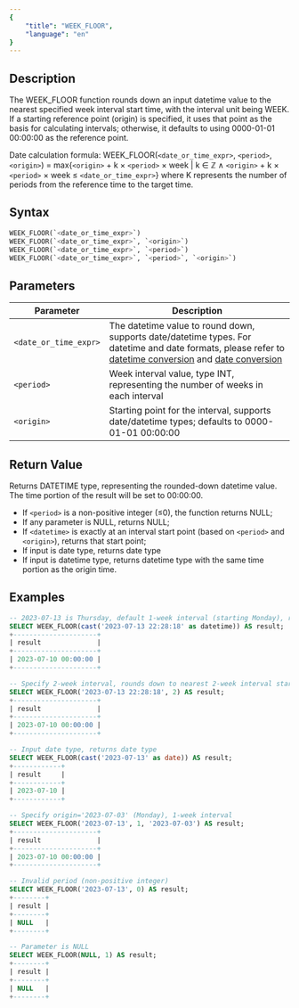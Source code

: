 ```yaml
---
{
    "title": "WEEK_FLOOR",
    "language": "en"
}
---
```


## Description

The WEEK_FLOOR function rounds down an input datetime value to the nearest specified week interval start time, with the interval unit being WEEK. If a starting reference point (origin) is specified, it uses that point as the basis for calculating intervals; otherwise, it defaults to using 0000-01-01 00:00:00 as the reference point.

Date calculation formula:
WEEK_FLOOR(`<date_or_time_expr>`, `<period>`, `<origin>`) = max{`<origin>` + k × `<period>` × week | k ∈ ℤ ∧ `<origin>` + k × `<period>` × week ≤ `<date_or_time_expr>`}
where K represents the number of periods from the reference time to the target time.

## Syntax

```sql
WEEK_FLOOR(`<date_or_time_expr>`)
WEEK_FLOOR(`<date_or_time_expr>`, `<origin>`)
WEEK_FLOOR(`<date_or_time_expr>`, `<period>`)
WEEK_FLOOR(`<date_or_time_expr>`, `<period>`, `<origin>`)
```

## Parameters

| Parameter | Description |
|-----------|-------------|
| `<date_or_time_expr>` | The datetime value to round down, supports date/datetime types. For datetime and date formats, please refer to [datetime conversion](../../../../../docs/sql-manual/basic-element/sql-data-types/conversion/datetime-conversion) and [date conversion](../../../../../docs/sql-manual/basic-element/sql-data-types/conversion/date-conversion)|
| `<period>` | Week interval value, type INT, representing the number of weeks in each interval |
| `<origin>` | Starting point for the interval, supports date/datetime types; defaults to 0000-01-01 00:00:00 |

## Return Value

Returns DATETIME type, representing the rounded-down datetime value. The time portion of the result will be set to 00:00:00.

- If `<period>` is a non-positive integer (≤0), the function returns NULL;
- If any parameter is NULL, returns NULL;
- If `<datetime>` is exactly at an interval start point (based on `<period>` and `<origin>`), returns that start point;
- If input is date type, returns date type
- If input is datetime type, returns datetime type with the same time portion as the origin time.

## Examples

```sql
-- 2023-07-13 is Thursday, default 1-week interval (starting Monday), rounds down to nearest Monday (2023-07-10)
SELECT WEEK_FLOOR(cast('2023-07-13 22:28:18' as datetime)) AS result;
+---------------------+
| result              |
+---------------------+
| 2023-07-10 00:00:00 |
+---------------------+

-- Specify 2-week interval, rounds down to nearest 2-week interval start
SELECT WEEK_FLOOR('2023-07-13 22:28:18', 2) AS result;
+---------------------+
| result              |
+---------------------+
| 2023-07-10 00:00:00 |
+---------------------+

-- Input date type, returns date type
SELECT WEEK_FLOOR(cast('2023-07-13' as date)) AS result;
+------------+
| result     |
+------------+
| 2023-07-10 |
+------------+

-- Specify origin='2023-07-03' (Monday), 1-week interval
SELECT WEEK_FLOOR('2023-07-13', 1, '2023-07-03') AS result;
+---------------------+
| result              |
+---------------------+
| 2023-07-10 00:00:00 |
+---------------------+

-- Invalid period (non-positive integer)
SELECT WEEK_FLOOR('2023-07-13', 0) AS result;
+--------+
| result |
+--------+
| NULL   |
+--------+

-- Parameter is NULL
SELECT WEEK_FLOOR(NULL, 1) AS result;
+--------+
| result |
+--------+
| NULL   |
+--------+
```
